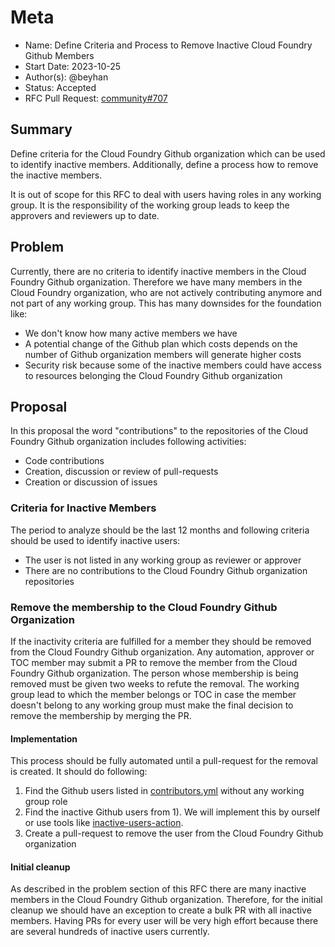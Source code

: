 # Meta
[meta]: #meta
- Name: Define Criteria and Process to Remove Inactive Cloud Foundry Github Members
- Start Date: 2023-10-25
- Author(s): @beyhan
- Status: Accepted
- RFC Pull Request: [community#707](https://github.com/cloudfoundry/community/pull/707)

## Summary

Define criteria for the Cloud Foundry Github organization which can be used to identify inactive members. Additionally, define a process how to remove the inactive members.

It is out of scope for this RFC to deal with users having roles in any working group. It is the responsibility of the working group leads to keep the approvers and reviewers up to date.

## Problem

Currently, there are no criteria to identify inactive members in the Cloud Foundry Github organization. Therefore we have many members in the Cloud Foundry organization, who are not actively contributing anymore and not part of any working group. This has many downsides for the foundation like:
* We don't know how many active members we have
* A potential change of the Github plan which costs depends on the number of Github organization members will generate higher costs
* Security risk because some of the inactive members could have access to resources belonging the Cloud Foundry Github organization

## Proposal

In this proposal the word "contributions" to the repositories of the Cloud Foundry Github organization includes following activities:
* Code contributions
* Creation, discussion or review of pull-requests
* Creation or discussion of issues

### Criteria for Inactive Members

The period to analyze should be the last 12 months and following criteria should be used to identify inactive users:
* The user is not listed in any working group as reviewer or approver
* There are no contributions to the Cloud Foundry Github organization repositories

### Remove the membership to the Cloud Foundry Github Organization

If the inactivity criteria are fulfilled for a member they should be removed from the Cloud Foundry Github organization. Any automation, approver or TOC member may submit a PR to remove the member from the Cloud Foundry Github organization. The person whose membership is being removed must be given two weeks to refute the removal. The working group lead to which the member belongs or TOC in case the member doesn't belong to any working group must make the final decision to remove the membership by merging the PR.

#### Implementation

This process should be fully automated until a pull-request for the removal is created. It should do following:
1. Find the Github users listed in [contributors.yml](https://github.com/cloudfoundry/community/blob/main/orgs/contributors.yml) without any working group role
2. Find the inactive Github users from 1). We will implement this by ourself or use tools like [inactive-users-action](https://github.com/peter-murray/inactive-users-action/tree/main).
3. Create a pull-request to remove the user from the Cloud Foundry Github organization

#### Initial cleanup
As described in the problem section of this RFC there are many inactive members in the Cloud Foundry Github organization. Therefore, for the initial cleanup we should have an exception to create a bulk PR with all inactive members. Having PRs for every user will be very high effort because there are several hundreds of inactive users currently.

